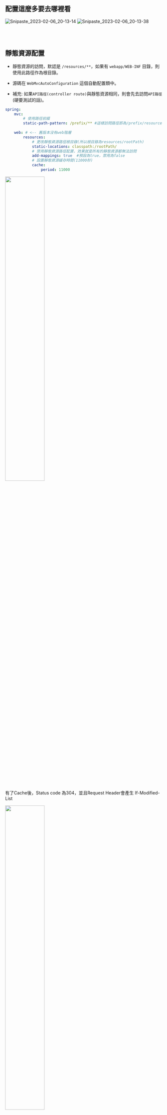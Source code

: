 ## 配置這麼多要去哪裡看


![Snipaste_2023-02-06_20-13-14](https://user-images.githubusercontent.com/63166397/216974852-f330faef-b621-43f2-871b-48dc6b665901.png)
![Snipaste_2023-02-06_20-13-38](https://user-images.githubusercontent.com/63166397/216974870-9c68af6d-6881-467d-903b-37d8bc6ea089.png)


<br/>

<br/>

## 靜態資源配置

* 靜態資源的訪問，默認是 `/resources/**`，如果有 `webapp/WEB-INF` 目錄，則使用此路徑作為根目錄。

* 源碼在 `WebMvcAutoConfiguration` 這個自動配置類中。

* 補充: 如果`API路徑(controller route)`與靜態資源相同，則會先去訪問`API路徑`(硬要測試的話)。



```yml
spring:
    mvc:
        # 使用路徑前綴
        static-path-pattern: /prefix/** #這樣訪問路徑即為/prefix/resources/**
    
    web: # <-- 舊版本沒有web階層
        resources:
            # 更改靜態資源路徑根目錄(所以根目錄為resources/rootPath)
            static-locations: classpath:/rootPath/
            # 禁用靜態資源路徑配置，效果就是所有的靜態資源都無法訪問
            add-mappings: true  #預設為true，禁用為false
            # 設置靜態資源緩存時間(11000秒)
            cache:
                period: 11000
```

<img src="https://user-images.githubusercontent.com/63166397/204546300-859ff0f9-d002-4ffb-a2d6-257171e4e38a.png" width="50%">

有了Cache後，Status code 為304，並且Request Header會產生 If-Modified-List

<img src="https://user-images.githubusercontent.com/63166397/204546386-c252e9d5-c644-48cb-b858-5b9666fbaf40.png" width="50%">


<br>

<br/>

## Log  配置
```yml
logging:
    level:
        root: info  # 預設是info級別，可調整為debug, error
```
